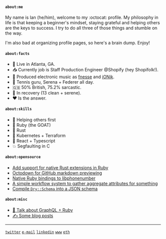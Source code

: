 #### `about:me`

My name is Ian (he/him), welcome to my :octocat: profile. My philosophy in life is that keeping a beginner's mindset, staying grateful and helping others are the keys to success. I try to do all three of those things and stumble on the way.

I'm also bad at organizing profile pages, so here's a brain dump. Enjoy!

#### `about:facts`

- 📍 Live in Atlanta, GA.
- 📥 Currently job is Staff Production Engineer @Shopify (hey Shopifolk!).
- 🎹 Produced electronic music as [fnesse](https://soundcloud.com/fnesse/sets/fnesse) and [iONik](https://soundcloud.com/iONik/tracks).
- 🎾 Tennis guru, Serena + Federer all day.
- 🇬🇧 50% British, 75.2% sarcastic. 
- 🧼 In recovery (13 clean + serene).
- ❤️ Is the answer.

#### `about:skills`

- 🤝 Helping others first
- 💎 Ruby (the GOAT)
- 🤘 Rust
- 🤔 Kubernetes + Terraform
- 🧪 React + Typescript
- 💥 Segfaulting in C

#### `about:opensource`

- [Add support for native Rust extensions in Ruby](https://github.com/rubygems/rubygems/pull/5175)
- [Octodown for GitHub markdown previewing](https://github.com/ianks/octodown)
- [Native Ruby bindings to libphonenumber](https://github.com/ianks/mini_phone)
- [A simple workflow system to gather aggregate attributes for something](https://github.com/ianks/attr-gather)
- [Compile `Dry::Schema` into a JSON schema](https://github.com/dry-rb/dry-schema/pull/369)

#### `about:misc`

- [🎥 Talk about GraphQL + Ruby](https://youtu.be/GdZUeHUEj00) 
- [✍️ Some blog posts](https://medium.com/@ianks)

---

[`twitter`](https://twitter.com/_ianks) [`e-mail`](mailto:github@ianks.com) [`linkedin`](https://www.linkedin.com/in/ikerseymer) [`www`](https://ianks.com) [`eth`](https://app.ens.domains/name/ianks.eth/details)
